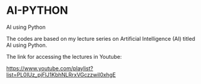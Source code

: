 # AI-PYTHON
AI using Python

The codes are based on my lecture series on Artificial Intelligence (AI) titled AI using Python. 

The link for accessing the lectures in Youtube:

https://www.youtube.com/playlist?list=PL0IUz_pjFlJ1KbhNLRrxVGczzwiI0xhgE
